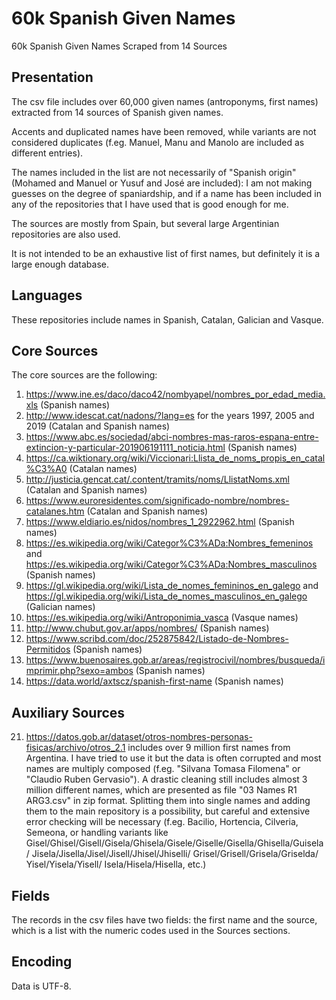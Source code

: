 # 60k Spanish Given Names
60k Spanish Given Names Scraped from 14 Sources

## Presentation
The csv file includes over 60,000 given names (antroponyms, first names) extracted from 14 sources of Spanish given names.

Accents and duplicated names have been removed, while variants are not considered duplicates (f.eg. Manuel, Manu and Manolo are included as different entries).

The names included in the list are not necessarily of "Spanish origin" (Mohamed and Manuel or Yusuf and José are included): I am not making guesses on the degree of spaniardship, and if a name has been included in any of the repositories that I have used that is good enough for me.

The sources are mostly from Spain, but several large Argentinian repositories are also used.

It is not intended to be an exhaustive list of first names, but definitely it is a large enough database.

## Languages
These repositories include names in Spanish, Catalan, Galician and Vasque.

## Core Sources
The core sources are the following:
1.  https://www.ine.es/daco/daco42/nombyapel/nombres_por_edad_media.xls (Spanish names)
2.  http://www.idescat.cat/nadons/?lang=es for the years 1997, 2005 and 2019 (Catalan and Spanish names)
3.  https://www.abc.es/sociedad/abci-nombres-mas-raros-espana-entre-extincion-y-particular-201906191111_noticia.html (Spanish names)
4.  https://ca.wiktionary.org/wiki/Viccionari:Llista_de_noms_propis_en_catal%C3%A0 (Catalan names)
5.  http://justicia.gencat.cat/.content/tramits/noms/LlistatNoms.xml (Catalan and Spanish names)
6.  https://www.euroresidentes.com/significado-nombre/nombres-catalanes.htm (Catalan and Spanish names)
7.  https://www.eldiario.es/nidos/nombres_1_2922962.html (Spanish names)
8.  https://es.wikipedia.org/wiki/Categor%C3%ADa:Nombres_femeninos and https://es.wikipedia.org/wiki/Categor%C3%ADa:Nombres_masculinos (Spanish names)
9.  https://gl.wikipedia.org/wiki/Lista_de_nomes_femininos_en_galego and https://gl.wikipedia.org/wiki/Lista_de_nomes_masculinos_en_galego (Galician names)
10. https://es.wikipedia.org/wiki/Antroponimia_vasca (Vasque names)
11. http://www.chubut.gov.ar/apps/nombres/ (Spanish names)
12. https://www.scribd.com/doc/252875842/Listado-de-Nombres-Permitidos (Spanish names)
13. https://www.buenosaires.gob.ar/areas/registrocivil/nombres/busqueda/imprimir.php?sexo=ambos (Spanish names)
14. https://data.world/axtscz/spanish-first-name (Spanish names)

## Auxiliary Sources
21. https://datos.gob.ar/dataset/otros-nombres-personas-fisicas/archivo/otros_2.1 includes over 9 million first names from Argentina. I have tried to use it but the data is often corrupted and most names are multiply composed (f.eg. "Silvana Tomasa Filomena" or "Claudio Ruben Gervasio"). A drastic cleaning still includes almost 3 million different names, which are presented as file "03 Names R1 ARG3.csv" in zip format. Splitting them into single names and adding them to the main repository is a possibility, but careful and extensive error checking will be necessary (f.eg. Bacilio, Hortencia, Cilveria, Semeona, or handling variants like Gisel/Ghisel/Gisell/Gisela/Ghisela/Gisele/Giselle/Gisella/Ghisella/Guisela/ Jisela/Jisella/Jisel/Jisell/Jhisel/Jhiselli/ Grisel/Grisell/Grisela/Griselda/ Yisel/Yisela/Yisell/ Isela/Hisela/Hisella, etc.)

## Fields
The records in the csv files have two fields: the first name and the source, which is a list with the numeric codes used in the Sources sections.

## Encoding
Data is UTF-8.
